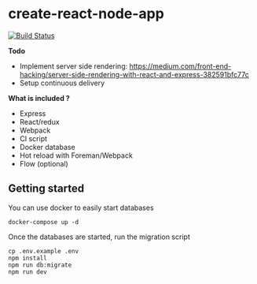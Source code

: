 # create-react-node-app

[![Build Status](https://travis-ci.com/derniercri/create-react-node-app.svg?token=qdTQf4UgF3yAGT8BzkKv&branch=master)](https://travis-ci.com/derniercri/create-react-node-app)

__Todo__

- Implement server side rendering: https://medium.com/front-end-hacking/server-side-rendering-with-react-and-express-382591bfc77c
- Setup continuous delivery

__What is included ?__

- Express
- React/redux
- Webpack
- CI script
- Docker database
- Hot reload with Foreman/Webpack
- Flow (optional)

## Getting started

You can use docker to easily start databases

```
docker-compose up -d
```

Once the databases are started, run the migration script

```
cp .env.example .env
npm install
npm run db:migrate
npm run dev

```
